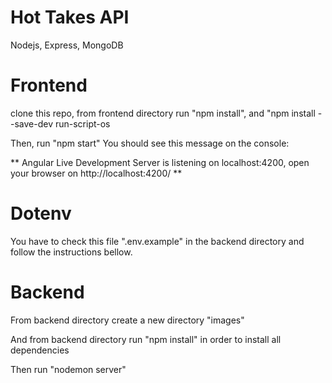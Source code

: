 # Hot Takes API
Nodejs, Express, MongoDB

# Frontend

clone this repo, from frontend directory run "npm install", and "npm install --save-dev run-script-os

Then, run "npm start" 
You should see this message on the console:

** Angular Live Development Server is listening on localhost:4200, open your browser on http://localhost:4200/ **

# Dotenv

You have to check this file ".env.example" in the backend directory and follow the instructions bellow.  

# Backend

From backend directory create a new directory "images"

And from backend directory run "npm install" in order to install all dependencies

Then run "nodemon server"